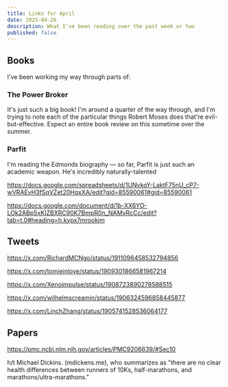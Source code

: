 ```yaml
---
title: Links for April
date: 2025-04-26
description: What I've been reading over the past week or two
published: false
---
```


## Books

I've been working my way through parts of:

### The Power Broker

It's just such a big book! I'm around a quarter of the way through, and I'm trying to note each of the particular things Robert Moses does that're evil-but-effective. Expect an entire book review on this sometime over the summer.

### Parfit

I'm reading the Edmonds biography — so far, Parfit is just such an academic weapon. He's incredibly naturally-talented 


https://docs.google.com/spreadsheets/d/1UNvkoY-LaktF75nU_cP7-wVRAEvH3fSqVZet20HqxXA/edit?gid=85590061#gid=85590061

https://docs.google.com/document/d/1b-XX6YO-LOk2ABp5xKIZBXRC90K7BmpR0n_NAMvRcCc/edit?tab=t.0#heading=h.kypx7mrookjm

## Tweets

https://x.com/RichardMCNgo/status/1911096458532794856

https://x.com/tomieinlove/status/1909301866581967214

https://x.com/Xenoimpulse/status/1908723890278588515

https://x.com/wilhelmscreamin/status/1906324596858445877

https://x.com/LinchZhang/status/1905741528536064177

## Papers

https://pmc.ncbi.nlm.nih.gov/articles/PMC9206639/#Sec10

h/t Michael Dickins. (mdickens.me), who summarizes as "there are no clear health differences between runners of 10Ks, half-marathons, and marathons/ultra-marathons."